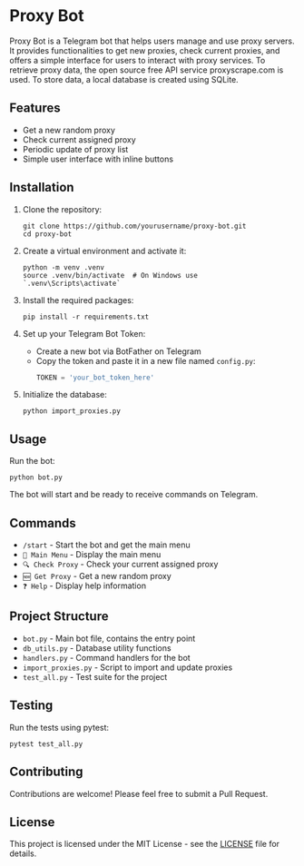 # Proxy Bot

Proxy Bot is a Telegram bot that helps users manage and use proxy servers. It provides functionalities to get new proxies, check current proxies, and offers a simple interface for users to interact with proxy services. To retrieve proxy data, the open source free API service proxyscrape.com is used. To store data, a local database is created using SQLite. 

## Features

- Get a new random proxy
- Check current assigned proxy
- Periodic update of proxy list
- Simple user interface with inline buttons

## Installation

1. Clone the repository:
   ```
   git clone https://github.com/yourusername/proxy-bot.git
   cd proxy-bot
   ```

2. Create a virtual environment and activate it:
   ```
   python -m venv .venv
   source .venv/bin/activate  # On Windows use `.venv\Scripts\activate`
   ```

3. Install the required packages:
   ```
   pip install -r requirements.txt
   ```

4. Set up your Telegram Bot Token:
   - Create a new bot via BotFather on Telegram
   - Copy the token and paste it in a new file named `config.py`:
     ```python
     TOKEN = 'your_bot_token_here'
     ```

5. Initialize the database:
   ```
   python import_proxies.py
   ```

## Usage

Run the bot:
```
python bot.py
```

The bot will start and be ready to receive commands on Telegram.

## Commands

- `/start` - Start the bot and get the main menu
- `📜 Main Menu` - Display the main menu
- `🔍 Check Proxy` - Check your current assigned proxy
- `🆕 Get Proxy` - Get a new random proxy
- `❓ Help` - Display help information

## Project Structure

- `bot.py` - Main bot file, contains the entry point
- `db_utils.py` - Database utility functions
- `handlers.py` - Command handlers for the bot
- `import_proxies.py` - Script to import and update proxies
- `test_all.py` - Test suite for the project

## Testing

Run the tests using pytest:
```
pytest test_all.py
```

## Contributing

Contributions are welcome! Please feel free to submit a Pull Request.

## License

This project is licensed under the MIT License - see the [LICENSE](LICENSE) file for details.
